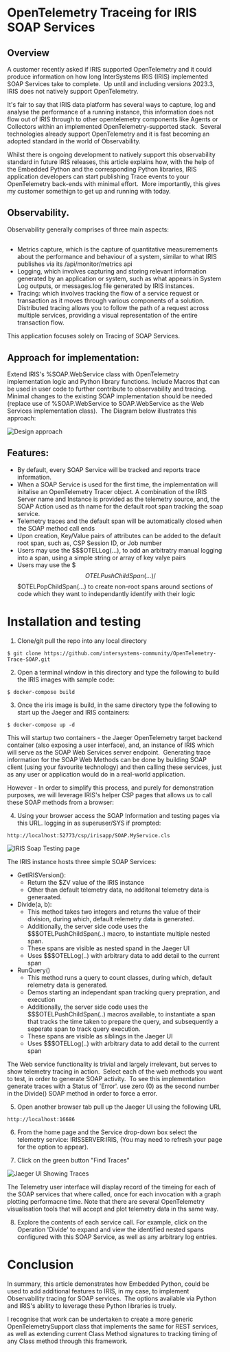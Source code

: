 # OpenTelemetry Traceing for IRIS SOAP Services

## Overview
A customer recently asked if IRIS supported OpenTelemetry and it could produce information on how long InterSystems IRIS (IRIS) implemented SOAP Services take to complete.  Up until and including versions 2023.3, IRIS does not natively support OpenTelemetry.  

It's fair to say that IRIS data platform has several ways to capture, log and analyse the performance of a running instance, this information does not flow out of IRIS through to other opentelemetry components like Agents or Collectors within an implemented OpenTelemetry-supported stack.  Several technologies already support OpenTelemetry and it is fast becoming an adopted standard in the world of Observability.

Whilst there is ongoing development to natively support this observability standard in future IRIS releases, this article explains how, with the help of the Embedded Python and the corresponding Python libraries, IRIS application developers can start publishing Trace events to your OpenTelemetry back-ends with minimal effort.  More importantly, this gives my customer somethign to get up and running with today. 

## Observability. 
Observability generally comprises of three main aspects:

## 
* Metrics capture, which is the capture of quantitative measuremements about the performance and behaviour of a system, similar to what IRIS publishes via its /api/monitor/metrics api
* Logging, which involves capturing and storing relevant information generated by an application or system, such as what appears in System Log outputs, or messages.log file generated by IRIS instances.
* Tracing: which involves tracking the flow of a service request or transaction as it moves through various components of a solution. Distributed tracing allows you to follow the path of a request across multiple services, providing a visual representation of the entire transaction flow.
  
This application focuses solely on Tracing of SOAP Services.

## Approach for implementation:
Extend IRIS's %SOAP.WebService class with OpenTelemetry implementation logic and Python library functions. Include Macros that can be used in user code to further contribute to observability and tracing. Minimal changes to the existing SOAP implementation should be needed (replace use of %SOAP.WebService to SOAP.WebService as the Web Services implementation class).  The Diagram below illustrates this approach:

<img src="images/Approach.png" alt="Design approach">



## Features:

* By default, every SOAP Service will be tracked and reports trace information.
* When a SOAP Service is used for the first time, the implementation will initalise an OpenTelemetry Tracer object. A combination of the IRIS Server name and Instance is provided as the telemetry source, and, the SOAP Action used as th name for the default root span tracking the soap service.
* Telemetry traces and the default span will be automatically closed when the SOAP method call ends
* Upon creation, Key/Value pairs of attributes can be added to the default root span, such as, CSP Session ID, or Job number
* Users may use the $$$OTELLog(...), to add an arbitratry manual logging into a span, using a simple string or array of key valye pairs 
* Users may use the $$$OTELPushChildSpan(...)/$$$OTELPopChildSpan(...) to create non-root spans around sections of code which they want to independantly identify with their logic 



# Installation and testing
1.  Clone/git pull the repo into any local directory

```
$ git clone https://github.com/intersystems-community/OpenTelemetry-Trace-SOAP.git
```
2.  Open a terminal window in this directory and type the following to build the IRIS images with sample code:

```
$ docker-compose build
```
3.  Once the iris image is build, in the same directory type the following to start up the Jaeger and IRIS containers:

```
$ docker-compose up -d
```

This will startup two containers - the Jaeger OpenTelemetry target backend container (also exposing a user interface), and, an instance of IRIS which will serve as the SOAP Web Services server endpoint.  
Generating trace information for the SOAP Web Methods can be done by building SOAP client (using your favourite technology) and then calling these services, just as any user or application would do in a real-world application. 

However - In order to simplify this process, and purely for demonstration purposes, we will leverage IRIS's helper CSP pages that allows us to call these SOAP methods from a browser:

4.  Using your browser access the SOAP Information and testing pages via this URL. logging in as superuser/SYS if prompted:

```
http://localhost:52773/csp/irisapp/SOAP.MyService.cls
```
<img src=images/IRISSoapTesting.png alt="IRIS Soap Testing page">

The IRIS instance hosts three simple SOAP Services:

* GetIRISVersion():
    - Return the $ZV value of the IRIS instance
    - Other than default telemetry data, no additonal telemetry data is generaated. 
* Divide(a, b): 
    - This method takes two integers and returns the value of their division, during which, default relemetry data is generated.
    - Additionally, the server side code uses the $$$OTELPushChildSpan(..) macro, to instantiate multiple nested span.
    - These spans are visible as nested spand in the Jaeger UI
    - Uses $$$OTELLog(..) with arbitrary data to add detail to the current span
* RunQuery() 
    - This method runs a query to count classes, during which, default relemetry data is generated.
    - Demos starting an independant span tracking query prepration, and execution
    - Additionally, the server side code uses the $$$OTELPushChildSpan(..) macros available, to instantiate a span that tracks the time taken to prepare the query, and subsequently a seperate span to track query execution.
    - These spans are visible as siblings in the Jaeger UI
    - Uses $$$OTELLog(..) with arbitrary data to add detail to the current span

The Web service functionality is trivial and largely irrelevant, but serves to show telemetry tracing in action. 
Select each of the web methods you want to test, in order to generate SOAP activity.  To see this implementation generate traces with a Status of 'Error'. use zero (0) as the second number in the Divide() SOAP method in order to force a <DIVDE> error.

5.  Open another browser tab pull up the Jaeger UI using the following URL
```
http://localhost:16686
```

6.  From the home page and the Service drop-down box select the telemetry service:  IRISSERVER:IRIS, (You may need to refresh your page for the option to appear).

7.  Click on the green button "Find Traces"
    
<img src=images/JaegerUI.png alt="Jaeger UI Showing Traces">

The Telemetry user interface will display record of the timeing for each of the SOAP services that where called, once for each invocation with a graph plotting performacne time. Note that there are several OpenTelemetry visualisation tools that will accept and plot telemetry data in ths same way.  

8. Explore the contents of each service call. For example, click on the Operation 'Divide' to expand and view the identified nested spans configured with this SOAP Service, as well as any arbitrary log entries.



   
# Conclusion
In summary, this article demonstrates how Embedded Python, could be used to add additional features to IRIS, in my case, to implement Observability tracing for SOAP services.  The options available via Python and IRIS's ability to leverage these Python libraries is truely.

I recognise that work can be undertaken to create a more generic OpenTelemetrySupport class that implements the same for REST services, as well as extending current Class Method signatures to tracking timing of any Class method through this framework.
